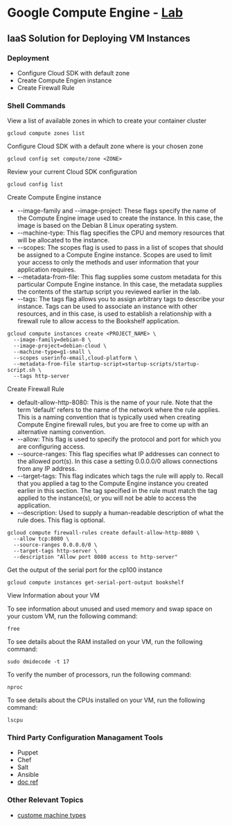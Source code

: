 # Google Compute Engine - [Lab](https://codelabs.developers.google.com/codelabs/cp100-compute-engine/#1)

## IaaS Solution for Deploying VM Instances

### Deployment

* Configure Cloud SDK with default zone
* Create Compute Engien instance
* Create Firewall Rule

### Shell Commands

View a list of available zones in which to create your container cluster

```shell
gcloud compute zones list
```

Configure Cloud SDK with a default zone where <ZONE> is your chosen zone

```shell
gcloud config set compute/zone <ZONE>
```

Review your current Cloud SDK configuration

```shell
gcloud config list
```

Create Compute Engine instance

* --image-family and --image-project: These flags specify the name of the Compute Engine image used to create the instance. In this case, the image is based on the Debian 8 Linux operating system.
* --machine-type: This flag specifies the CPU and memory resources that will be allocated to the instance. 
* --scopes: The scopes flag is used to pass in a list of scopes that should be assigned to a Compute Engine instance. Scopes are used to limit your access to only the methods and user information that your application requires.
* --metadata-from-file: This flag supplies some custom metadata for this particular Compute Engine instance. In this case, the metadata supplies the contents of the startup script you reviewed earlier in the lab.
* --tags: The tags flag allows you to assign arbitrary tags to describe your instance. Tags can be used to associate an instance with other resources, and in this case, is used to establish a relationship with a firewall rule to allow access to the Bookshelf application.

```shell
gcloud compute instances create <PROJECT_NAME> \
  --image-family=debian-8 \
  --image-project=debian-cloud \
  --machine-type=g1-small \
  --scopes userinfo-email,cloud-platform \
  --metadata-from-file startup-script=startup-scripts/startup-script.sh \
  --tags http-server
```

Create Firewall Rule

* default-allow-http-8080: This is the name of your rule. Note that the term ‘default' refers to the name of the network where the rule applies. This is a naming convention that is typically used when creating Compute Engine firewall rules, but you are free to come up with an alternative naming convention.
* --allow: This flag is used to specify the protocol and port for which you are configuring access.
* --source-ranges: This flag specifies what IP addresses can connect to the allowed port(s). In this case a setting 0.0.0.0/0 allows connections from any IP address.
* --target-tags: This flag indicates which tags the rule will apply to. Recall that you applied a tag to the Compute Engine instance you created earlier in this section. The tag specified in the rule must match the tag applied to the instance(s), or you will not be able to access the application.
* --description: Used to supply a human-readable description of what the rule does. This flag is optional.

```shell
gcloud compute firewall-rules create default-allow-http-8080 \
  --allow tcp:8080 \
  --source-ranges 0.0.0.0/0 \
  --target-tags http-server \
  --description "Allow port 8080 access to http-server"
```

Get the output of the serial port for the cp100 instance

```shell
gcloud compute instances get-serial-port-output bookshelf
```

View Information about your VM

To see information about unused and used memory and swap space on your custom VM, run the following command:

```shell
free
```

To see details about the RAM installed on your VM, run the following command:

```shell
sudo dmidecode -t 17
```

To verify the number of processors, run the following command:

```shell
nproc
```

To see details about the CPUs installed on your VM, run the following command:

```shell
lscpu
```

### Third Party Configuration Managament Tools

* Puppet
* Chef
* Salt
* Ansible
* [doc ref](https://cloud.google.com/solutions/google-compute-engine-management-puppet-chef-salt-ansible)

### Other Relevant Topics

* [custome machine types](https://cloud.google.com/compute/docs/instances/creating-instance-with-custom-machine-type)
